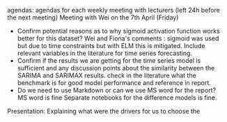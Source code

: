agendas: agendas for each weekly meeting with lecturers (left 24h before the next meeting)
Meeting with Wei on the 7th April (Friday)
 - Confirm potential reasons as to why sigmoid activation function works better for this dataset?
 Wei and Fiona's comments : sigmoid was used but due to time constraints but with ELM this is mitigated. Include relevant variables in the literature for time series forecasting. 
 - Confirm if the results we are getting for the time series model is sufficient and any discussion points about the similarity between the SARIMA and SARIMAX results. 
 check in the literature what the benchmark is for good model performance and reference in report. 
 - Do we need to use Markdown or can we use MS word for the report?
MS word is fine
Separate notebooks for the difference models is fine. 

Presentation:
Explaining what were the drivers for us to choose the 
